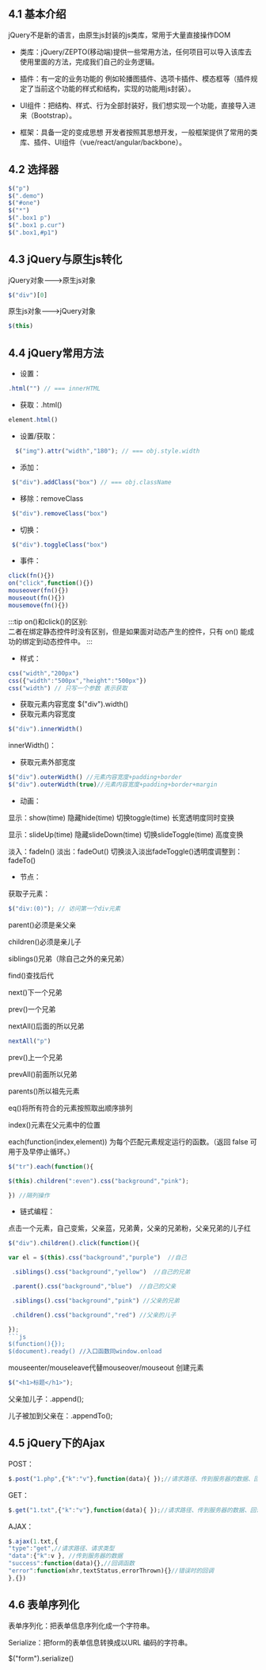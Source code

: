 ## 4.1 基本介绍
jQuery不是新的语言，由原生js封装的js类库，常用于大量直接操作DOM

* 类库：jQuery/ZEPTO(移动端)提供一些常用方法，任何项目可以导入该库去使用里面的方法，完成我们自己的业务逻辑。

* 插件：有一定的业务功能的 例如轮播图插件、选项卡插件、模态框等（插件规定了当前这个功能的样式和结构，实现的功能用js封装）。

* UI组件：把结构、样式、行为全部封装好，我们想实现一个功能，直接导入进来（Bootstrap）。

* 框架：具备一定的变成思想 开发者按照其思想开发，一般框架提供了常用的类库、插件、UI组件（vue/react/angular/backbone）。

## 4.2 选择器
```js
$("p")
$(".demo")
$("#one")
$("*")
$(".box1 p")
$(".box1 p.cur")
$(".box1,#p1")
```
## 4.3 jQuery与原生js转化
jQuery对象--->原生js对象
```js
$("div")[0]
```
原生js对象--->jQuery对象
```js
$(this)
```
## 4.4 jQuery常用方法
* 设置：
```js
.html("") // === innerHTML
```
* 获取：.html() 
```js
element.html() 
```
* 设置/获取：
```js
  $("img").attr("width","180"); // === obj.style.width
```
* 添加：
```js
 $("div").addClass("box") // === obj.className
```
* 移除：removeClass 
```js
 $("div").removeClass("box")
```
* 切换：
```js
 $("div").toggleClass("box")
```

* 事件：
```js
click(fn(){}) 
on("click",function(){})
mouseover(fn(){}) 
mouseout(fn(){}) 
mousemove(fn(){})
```
:::tip on()和click()的区别:  
二者在绑定静态控件时没有区别，但是如果面对动态产生的控件，只有 on() 能成功的绑定到动态控件中。
:::
* 样式：
```js
css("width","200px")
css({"width":"500px","height":"500px"})  
css("width") // 只写一个参数 表示获取
```
* 获取元素内容宽度
$("div").width()
* 获取元素内容宽度
```js
$("div").innerWidth() 
```
innerWidth()：
* 获取元素外部宽度
```js
$("div").outerWidth() //元素内容宽度+padding+border
$("div").outerWidth(true)//元素内容宽度+padding+border+margin
```
* 动画：

显示：show(time) 隐藏hide(time) 切换toggle(time)  长宽透明度同时变换

显示：slideUp(time) 隐藏slideDown(time) 切换slideToggle(time)  高度变换

淡入：fadeIn()  淡出：fadeOut() 切换淡入淡出fadeToggle()透明度调整到：fadeTo()

* 节点：

获取子元素：
```js
$("div:(0)"); // 访问第一个div元素
```
parent()必须是亲父亲

children()必须是亲儿子

siblings()兄弟（除自己之外的亲兄弟）

find()查找后代

next()下一个兄弟

prev()一个兄弟

nextAll()后面的所以兄弟 
```js
nextAll("p")
```
prev()上一个兄弟

prevAll()前面所以兄弟

parents()所以祖先元素

eq()将所有符合的元素按照取出顺序排列

index()元素在父元素中的位置

each(function(index,element)) 为每个匹配元素规定运行的函数。（返回 false 可用于及早停止循环。）
```js
$("tr").each(function(){

$(this).children(":even").css("background","pink");

}) //隔列操作
```
* 链式编程：


点击一个元素，自己变紫，父亲蓝，兄弟黄，父亲的兄弟粉，父亲兄弟的儿子红
```js
$("div").children().click(function(){

var el = $(this).css("background","purple")  //自己

 .siblings().css("background","yellow")  //自己的兄弟

 .parent().css("background","blue")  //自己的父亲

 .siblings().css("background","pink") //父亲的兄弟 

 .children().css("background","red") //父亲的儿子

});
```js
$(function(){});
$(document).ready() //入口函数同window.onload
```
mouseenter/mouseleave代替mouseover/mouseout
创建元素
```js
$("<h1>标题</h1>");
```
父亲加儿子：.append();

儿子被加到父亲在：.appendTo();

## 4.5 jQuery下的Ajax
POST：
```js
$.post("1.php",{"k":"v"},function(data){ });//请求路径、传到服务器的数据、回调函数
```
GET：
```js
$.get("1.txt",{"k":"v"},function(data){ });//请求路径、传到服务器的数据、回调函数
```
AJAX：
```js
$.ajax(1.txt,{
"type":"get",//请求路径、请求类型
"data":{"k":v }, //传到服务器的数据
"success":function(data){},//回调函数
"error":function(xhr,textStatus,errorThrown){}//错误时的回调
},{})
```
## 4.6 表单序列化
表单序列化：把表单信息序列化成一个字符串。

Serialize：把form的表单信息转换成以URL 编码的字符串。

$("form").serialize()
